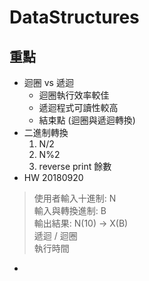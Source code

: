 # DataStructures

## 重點
+ 迴圈 vs 遞迴
    + 迴圈執行效率較佳
    + 遞迴程式可讀性較高
    + 結束點 (迴圈與遞迴轉換)
+ 二進制轉換
    1. N/2
    2. N%2
    3. reverse print 餘數
+ HW 20180920
> 使用者輸入十進制: N  
> 輸入與轉換進制: B  
> 輸出結果: N(10) ->  X(B)  
> 遞迴 / 迴圈  
> 執行時間
+ 